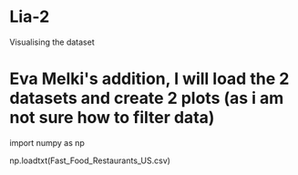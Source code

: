 # Lia-2
Visualising the dataset


# Eva Melki's addition, I will load the 2 datasets and create 2 plots (as i am not sure how to filter data)

import numpy as np

np.loadtxt(Fast_Food_Restaurants_US.csv)

